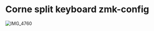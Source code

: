 # Corne split keyboard zmk-config

 ![IMG_4760](https://user-images.githubusercontent.com/57004611/143625104-901ecb27-826f-49f6-9b3c-63ece8af4ff3.jpg)
